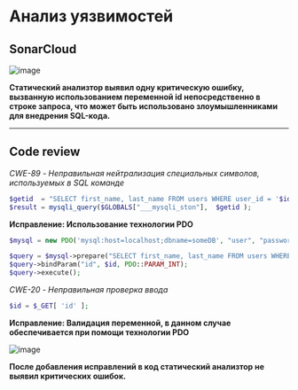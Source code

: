 # Анализ уязвимостей

## SonarCloud
![image](https://user-images.githubusercontent.com/78639838/200187776-5f379402-0fcf-4c9d-8115-fe63a9ede959.png)

**Статический анализтор выявил одну критическую ошибку, вызванную использованием переменной id непосредственно в строке запроса, что может быть использовано злоумышленниками для внедрения SQL-кода.**

____________________________________________________________________________________

## Code review

*CWE-89 - Неправильная нейтрализация специальных символов, используемых в SQL команде*

```php
$getid  = "SELECT first_name, last_name FROM users WHERE user_id = '$id';";
$result = mysqli_query($GLOBALS["___mysqli_ston"],  $getid );
```
**Исправление: Использование технологии PDO**

```php
$mysql = new PDO('mysql:host=localhost;dbname=someDB', "user", "password");

$query = $mysql->prepare("SELECT first_name, last_name FROM users WHERE user_id = :id;");
$query->bindParam("id", $id, PDO::PARAM_INT);
$query->execute();
```

*CWE-20 - Неправильная проверка ввода*

```php
$id = $_GET[ 'id' ];
```
**Исправление: Валидация переменной, в данном случае обеспечивается при помощи технологии PDO**

![image](https://user-images.githubusercontent.com/78639838/200187682-35e2a419-9ce6-455c-9d29-77c090d44c14.png)

**После добавления исправлений в код статический анализтор не выявил критических ошибок.**
